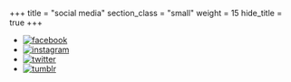 +++
title = "social media"
section_class = "small"
weight = 15
hide_title = true
+++
* [![facebook](/icons/facebook.png)](https://fb.me/thechasefilm)
* [![instagram](/icons/instagram.png)](https://www.instagram.com/thechaseshort/)
* [![twitter](/icons/twitter.png)](https://twitter.com/thechaseshort)
* [![tumblr](/icons/tumblr.png)](https://thechaseshort.tumblr.com/)
